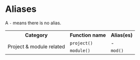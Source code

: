 # Aliases

<style>
table {
    width: 100%;
}
</style>

A `-` means there is no alias.

<table>
<tr><th>Category</th><th>Function name</th><th>Alias(es)</th></tr>
<tr><td rowspan="2">Project & module related</td><td><code>project()</code></td><td>-</td></tr>
<tr><td><code>module()</code></td><td><code>mod()</code></td></tr>
</table>